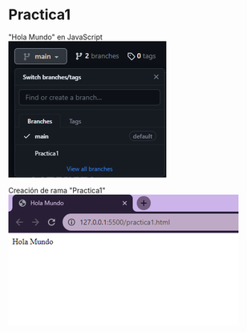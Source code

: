 # Practica1
"Hola Mundo" en JavaScript
![Alt text](/Imagenes/holamundo.png)

Creación de rama "Practica1"
![Alt text](/Imagenes/rama.png)